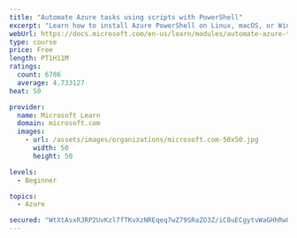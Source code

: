 ```yaml
---
title: "Automate Azure tasks using scripts with PowerShell"
excerpt: "Learn how to install Azure PowerShell on Linux, macOS, or Windows and then connect to Azure and manage your resources."
webUrl: https://docs.microsoft.com/en-us/learn/modules/automate-azure-tasks-with-powershell/
type: course
price: Free
length: PT1H11M
ratings:
  count: 6786
  average: 4.733127
heat: 50

provider:
  name: Microsoft Learn
  domain: microsoft.com
  images:
    - url: /assets/images/organizations/microsoft.com-50x50.jpg
      width: 50
      height: 50

levels:
  - Beginner

topics:
  - Azure

secured: "WtXtAsxRJRP2UvKzl7fTKvXzNREqeq7wZ79SRaZO3Z/iC8uECgytvWaGHhRwQA+gQx/HeK/iCqdMVJbEXt63i5xP26TeVtyS4eGBbVqmoY2BXRvhfeDruK/PqzwyJhc94uZC8HloAvXioc0+B6P8w+JFrtGRkTA2k389IUn19aCNFd2/2NjeGB8p0OBbLmJ6CiwKeyFjfZz4Qq3AXtpecqpzLOyH9qzGHCHpYeDY46yqLNqceF9d54l/obdZt5l0FHSx2EGHtxmNQwgoeHco2mMv8aIOMt77Yr5d/kN47E+SHdj+iacTKeYJWWM5TTjvS3Ejx74ZVr6H8R0E8P56/g5eYWhyw9ZmbJujD0xIJqHs+hiTH0QGwvWR0Nq+nD860ie/yTq23df+GFkTs8Gs/aV2xaKE5KIPXmSH6TkMfNA=;HIUBq7yI9dR6CmpIXXDsvg=="
---
```


